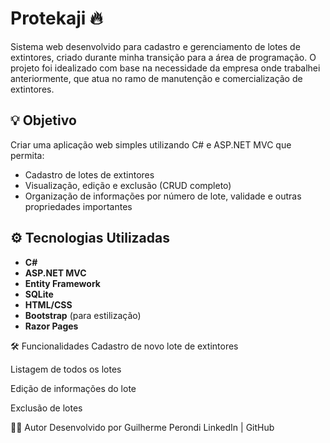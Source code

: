 # Protekaji 🔥

Sistema web desenvolvido para cadastro e gerenciamento de lotes de extintores, criado durante minha transição para a área de programação. O projeto foi idealizado com base na necessidade da empresa onde trabalhei anteriormente, que atua no ramo de manutenção e comercialização de extintores.

## 💡 Objetivo

Criar uma aplicação web simples utilizando C# e ASP.NET MVC que permita:
- Cadastro de lotes de extintores
- Visualização, edição e exclusão (CRUD completo)
- Organização de informações por número de lote, validade e outras propriedades importantes

## ⚙️ Tecnologias Utilizadas

- **C#**
- **ASP.NET MVC**
- **Entity Framework**
- **SQLite**
- **HTML/CSS**
- **Bootstrap** (para estilização)
- **Razor Pages**
  
🛠 Funcionalidades
 Cadastro de novo lote de extintores

 Listagem de todos os lotes

 Edição de informações do lote

 Exclusão de lotes
 
👨‍💻 Autor
Desenvolvido por Guilherme Perondi
LinkedIn | GitHub
